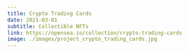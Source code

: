 ```yaml
---
title: Crypto Trading Cards
date: 2021-03-01
subtitle: Collectible NFTs
link: https://opensea.io/collection/crypto-trading-cards
image: ./images/project_crypto_trading_cards.jpg
---
```

